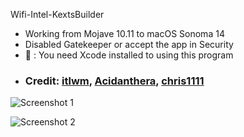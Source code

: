 Wifi-Intel-KextsBuilder

- Working from Mojave 10.11 to macOS Sonoma 14
- Disabled Gatekeeper or accept the app in Security
- 🚫 : You need Xcode installed to using this program
- ### Credit: [itlwm](https://github.com/OpenIntelWireless/itlwm), [Acidanthera](https://github.com/acidanthera), [chris1111](https://github.com/chris1111)

![Screenshot 1](https://github.com/chris1111/Wifi-Intel-KextsBuilder/assets/6248794/4ed8dfca-910f-4950-b049-255645da48a7)

![Screenshot 2](https://github.com/chris1111/Wifi-Intel-KextsBuilder/assets/6248794/2c7b87ec-9d3b-4577-94eb-5b5c51a17c51)


